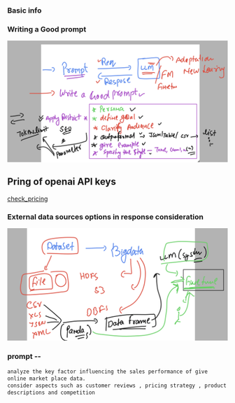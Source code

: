 ### Basic info 

### Writing a Good prompt 

<img src="prompt1.png">


## Pring of openai API keys 

[check_pricing](https://openai.com/api/pricing/)

### External data sources options in response consideration 

<img src="res.png">


### prompt --

```
analyze the key factor influencing the sales performance of give online market place data.
consider aspects such as customer reviews , pricing strategy , product descriptions and competition
```